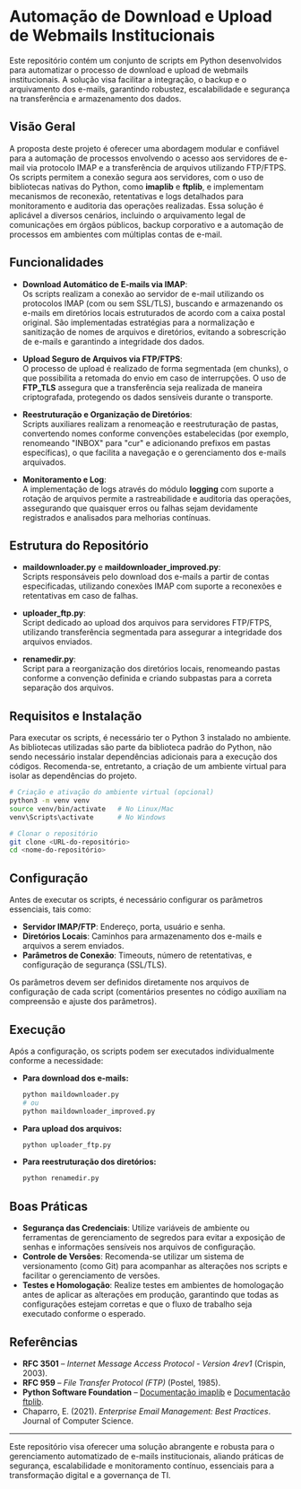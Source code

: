 # Automação de Download e Upload de Webmails Institucionais

Este repositório contém um conjunto de scripts em Python desenvolvidos para automatizar o processo de download e upload de webmails institucionais. A solução visa facilitar a integração, o backup e o arquivamento dos e-mails, garantindo robustez, escalabilidade e segurança na transferência e armazenamento dos dados.

## Visão Geral

A proposta deste projeto é oferecer uma abordagem modular e confiável para a automação de processos envolvendo o acesso aos servidores de e-mail via protocolo IMAP e a transferência de arquivos utilizando FTP/FTPS. Os scripts permitem a conexão segura aos servidores, com o uso de bibliotecas nativas do Python, como **imaplib** e **ftplib**, e implementam mecanismos de reconexão, retentativas e logs detalhados para monitoramento e auditoria das operações realizadas. Essa solução é aplicável a diversos cenários, incluindo o arquivamento legal de comunicações em órgãos públicos, backup corporativo e a automação de processos em ambientes com múltiplas contas de e-mail.

## Funcionalidades

- **Download Automático de E-mails via IMAP**:  
  Os scripts realizam a conexão ao servidor de e-mail utilizando os protocolos IMAP (com ou sem SSL/TLS), buscando e armazenando os e-mails em diretórios locais estruturados de acordo com a caixa postal original. São implementadas estratégias para a normalização e sanitização de nomes de arquivos e diretórios, evitando a sobrescrição de e-mails e garantindo a integridade dos dados.

- **Upload Seguro de Arquivos via FTP/FTPS**:  
  O processo de upload é realizado de forma segmentada (em chunks), o que possibilita a retomada do envio em caso de interrupções. O uso de **FTP_TLS** assegura que a transferência seja realizada de maneira criptografada, protegendo os dados sensíveis durante o transporte.

- **Reestruturação e Organização de Diretórios**:  
  Scripts auxiliares realizam a renomeação e reestruturação de pastas, convertendo nomes conforme convenções estabelecidas (por exemplo, renomeando "INBOX" para "cur" e adicionando prefixos em pastas específicas), o que facilita a navegação e o gerenciamento dos e-mails arquivados.

- **Monitoramento e Log**:  
  A implementação de logs através do módulo **logging** com suporte a rotação de arquivos permite a rastreabilidade e auditoria das operações, assegurando que quaisquer erros ou falhas sejam devidamente registrados e analisados para melhorias contínuas.

## Estrutura do Repositório

- **maildownloader.py** e **maildownloader_improved.py**:  
  Scripts responsáveis pelo download dos e-mails a partir de contas especificadas, utilizando conexões IMAP com suporte a reconexões e retentativas em caso de falhas.

- **uploader_ftp.py**:  
  Script dedicado ao upload dos arquivos para servidores FTP/FTPS, utilizando transferência segmentada para assegurar a integridade dos arquivos enviados.

- **renamedir.py**:  
  Script para a reorganização dos diretórios locais, renomeando pastas conforme a convenção definida e criando subpastas para a correta separação dos arquivos.

## Requisitos e Instalação

Para executar os scripts, é necessário ter o Python 3 instalado no ambiente. As bibliotecas utilizadas são parte da biblioteca padrão do Python, não sendo necessário instalar dependências adicionais para a execução dos códigos. Recomenda-se, entretanto, a criação de um ambiente virtual para isolar as dependências do projeto.

```bash
# Criação e ativação do ambiente virtual (opcional)
python3 -m venv venv
source venv/bin/activate   # No Linux/Mac
venv\Scripts\activate      # No Windows

# Clonar o repositório
git clone <URL-do-repositório>
cd <nome-do-repositório>
```

## Configuração

Antes de executar os scripts, é necessário configurar os parâmetros essenciais, tais como:

- **Servidor IMAP/FTP**: Endereço, porta, usuário e senha.
- **Diretórios Locais**: Caminhos para armazenamento dos e-mails e arquivos a serem enviados.
- **Parâmetros de Conexão**: Timeouts, número de retentativas, e configuração de segurança (SSL/TLS).

Os parâmetros devem ser definidos diretamente nos arquivos de configuração de cada script (comentários presentes no código auxiliam na compreensão e ajuste dos parâmetros).

## Execução

Após a configuração, os scripts podem ser executados individualmente conforme a necessidade:

- **Para download dos e-mails:**

  ```bash
  python maildownloader.py
  # ou
  python maildownloader_improved.py
  ```

- **Para upload dos arquivos:**

  ```bash
  python uploader_ftp.py
  ```

- **Para reestruturação dos diretórios:**

  ```bash
  python renamedir.py
  ```

## Boas Práticas

- **Segurança das Credenciais**: Utilize variáveis de ambiente ou ferramentas de gerenciamento de segredos para evitar a exposição de senhas e informações sensíveis nos arquivos de configuração.
- **Controle de Versões**: Recomenda-se utilizar um sistema de versionamento (como Git) para acompanhar as alterações nos scripts e facilitar o gerenciamento de versões.
- **Testes e Homologação**: Realize testes em ambientes de homologação antes de aplicar as alterações em produção, garantindo que todas as configurações estejam corretas e que o fluxo de trabalho seja executado conforme o esperado.

## Referências

- **RFC 3501** – *Internet Message Access Protocol - Version 4rev1* (Crispin, 2003).  
- **RFC 959** – *File Transfer Protocol (FTP)* (Postel, 1985).  
- **Python Software Foundation** – [Documentação imaplib](https://docs.python.org/3/library/imaplib.html) e [Documentação ftplib](https://docs.python.org/3/library/ftplib.html).  
- Chaparro, E. (2021). *Enterprise Email Management: Best Practices*. Journal of Computer Science.

---

Este repositório visa oferecer uma solução abrangente e robusta para o gerenciamento automatizado de e-mails institucionais, aliando práticas de segurança, escalabilidade e monitoramento contínuo, essenciais para a transformação digital e a governança de TI.
